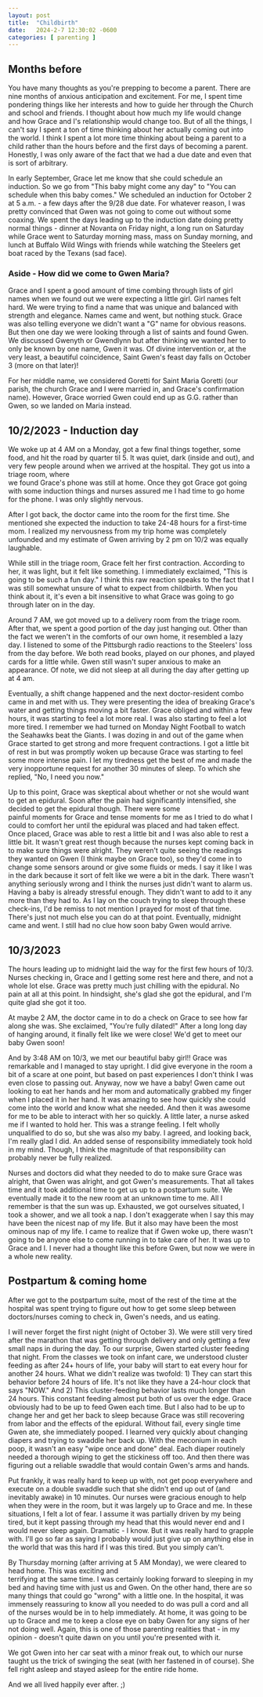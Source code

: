 ```yaml
---
layout: post
title:  "Childbirth"
date:   2024-2-7 12:30:02 -0600
categories: [ parenting ]
---
```


## Months before
You have many thoughts as you're prepping 
to become a parent. There are nine months
of anxious anticipation and excitement. 
For me, I spent time 
pondering things like her interests and how to guide her
through the Church and school and friends. 
I thought about how much my life would
change and how Grace and I's relationship
would change too. But of all the things,
I can't say I spent a ton of time thinking
about her actually coming out into the world.
I think I spent a lot more time thinking about
being a parent to a child rather than 
the hours before and the first days of
becoming a parent. Honestly, I was
only aware of the fact that we had a due 
date and even that is sort of arbitrary. 

In early September, Grace let me know that
she could schedule an induction. So we go 
from "This baby might come any day" to 
"You can schedule when this baby comes." 
We scheduled an induction for October 2 at 
5 a.m. - a few days
after the 9/28 due date.
For whatever reason, I was pretty convinced 
that Gwen was not going to come out without
some coaxing. We spent the days leading up to
the induction date doing pretty normal things - 
dinner at Novanta on Friday night, a long run
on Saturday while Grace went to Saturday
morning mass, mass on Sunday morning, and 
lunch at Buffalo Wild Wings with friends
while watching the Steelers get boat raced
by the Texans (sad face). 

### Aside - How did we come to Gwen Maria?
Grace and I spent a good amount of time combing
through lists of girl names when we found out we
were expecting a little girl. Girl names felt
hard. We were trying to find a name that was unique
and balanced with strength and elegance. 
Names came and went, but nothing stuck. 
Grace was also telling everyone we didn't want a 
"G" name for obvious reasons. But then one day
we were looking through a list of saints and 
found Gwen. We discussed Gwenyth or Gwendlynn
but after thinking we wanted her to only be 
known by one name, Gwen it was. Of divine 
intervention or, at the very least, a beautiful
coincidence, Saint Gwen's feast day falls
on October 3 (more on that later)!

For her middle name, we considered Goretti
for Saint Maria Goretti (our parish, the church
Grace and I were married in, and Grace's 
confirmation name). However, Grace worried Gwen could
end up as G.G. rather than Gwen, so we landed on Maria instead.

## 10/2/2023 - Induction day
We woke up at 4 AM on a Monday, got a 
few final things together, some food, and hit
the road by quarter til 5. It was quiet, dark
(inside and out), and very few people around
when we arrived at the hospital. They got us into a triage room, where  
we found Grace's phone was still at home. 
Once they got Grace got going with some 
induction things and nurses assured me I had
time to go home for the phone. I was only 
slightly nervous.

After I got back, the doctor came into the 
room for the first time. She mentioned she
expected the induction to take 24-48 hours for a first-time mom. I realized 
my nervousness from my trip home was
completely unfounded and my estimate of Gwen
arriving by 2 pm on 10/2 was equally laughable.

While still in the triage room, Grace felt 
her first contraction. According to her, it
was light, but it felt like
something. I immediately exclaimed, "This is
going to be such a fun day." I think this raw
reaction speaks to the fact that I 
was still somewhat unsure of what to expect from
childbirth. When you think about it,
it's even a bit insensitive to what Grace was
going to go through later on in the day. 

Around 7 AM, we got moved up to a delivery room
from the triage room. After that, we spent a 
good portion of the day just hanging out. Other
than the fact we weren't in the comforts of our
own home, it resembled a lazy day. I listened
to some of the Pittsburgh radio reactions to the
Steelers' loss from the day before. We both read
books, played on our phones, and played cards
for a little while. Gwen still wasn't super
anxious to make an appearance. Of note, we did
not sleep at all during the day after getting
up at 4 am.

Eventually, a shift change happened and the next
doctor-resident combo came in and met with us. They 
were presenting the idea of breaking Grace's 
water and getting things moving a bit faster. 
Grace obliged and within a few hours, it was
starting to feel a lot more real. I was also
starting to feel a lot more tired. I remember we had turned
on Monday Night Football to watch the Seahawks beat
 the Giants. I was dozing in and out of the 
game when Grace started to get strong and more 
frequent contractions. I got a little bit of rest
in but was promptly woken up because Grace was 
starting to feel some more intense pain. I let my tiredness get
the best of me and made the
very inopportune request for another 30 minutes
of sleep. To which she replied, "No, I need you now."

Up to this point, Grace
was skeptical about whether or not she would 
want to get an epidural. Soon after the pain had significantly
intensified, she decided to get the epidural though. There were some  
painful moments for Grace and tense moments for me as 
I tried to do what I could to comfort her until the epidural 
was placed and had taken effect. Once placed, Grace was able
to rest a little bit and I was also able to rest a 
little bit. It wasn't great rest though because
the nurses kept coming back in to make sure things
were alright. They weren't quite seeing the readings
they wanted on Gwen (I think maybe on Grace too), so 
they'd come in to change some sensors around or give some
fluids or meds. I say it like I was in the 
dark because it sort of felt like we were a bit in the
dark. There wasn't anything seriously wrong and I think 
the nurses just didn't want to alarm us. Having a baby is
already stressful enough. They didn't want to add to it
any more than they had to. As I lay on the couch trying
to sleep through these check-ins, I'd be remiss to not
mention I prayed for most of that time. There's just not
much else you can do at that point. Eventually, midnight
came and went. I still had no clue 
how soon baby Gwen would arrive. 

## 10/3/2023
The hours leading up to midnight laid the way
for the first few hours of 10/3. Nurses checking in,
Grace and I getting some rest here and there, and not a 
whole lot else. Grace was pretty much just chilling with
the epidural. No pain at all at this point. In hindsight,
she's glad she got the epidural, and I'm quite glad
she got it too. 

At maybe 2 AM, the doctor came in to do a
check on Grace to see how far along she was. She exclaimed,
"You're fully dilated!" After a long long day of hanging
around, it finally felt like we were close! We'd 
get to meet our baby Gwen soon!

And by 3:48 AM on 10/3, we met our beautiful baby girl!! 
Grace was remarkable and I managed to stay upright. I did
give everyone in the room a bit of a scare at one point,
but based on past experiences I don't think I was even
close to passing out. Anyway, now we have a baby! Gwen came
out looking to eat her hands and her mom and automatically grabbed
my finger when I placed it in her hand. It was
amazing to see how quickly she could come into the world and
know what she needed. And then it was awesome for me to be able 
to interact with her so quickly. A little later, a nurse asked
me if I wanted to hold her. This was a strange feeling. 
I felt wholly unqualified to do so, but she was also my baby. 
I agreed, and looking back, I'm really glad I did. An added
sense of responsibility immediately took hold in my mind. Though,
I think the magnitude of that responsibility can probably never
be fully realized.

Nurses and doctors did what they needed to do to make sure
Grace was alright, that Gwen was alright, and got Gwen's
measurements. That all takes time and it took additional time
to get us up to a postpartum suite. We eventually made
it to the new room at an unknown time to me. All I remember is
that the sun was up. Exhausted, we got ourselves
situated, I took a shower, and we all took a nap. I don't 
exaggerate when I say this may have been the nicest nap of my life. 
But it also may have been the most ominous nap of my life. 
I came to realize that if Gwen woke up, there wasn't going to be
anyone else to come running in to take care of her. It was up
to Grace and I. I never had a thought like this before Gwen, but now we 
were in a whole new reality. 

## Postpartum & coming home
After we got to the postpartum suite, most of the
rest of the time at the hospital was spent 
trying to figure out how to get some
sleep between doctors/nurses coming to check in, Gwen's needs,
and us eating. 

I will never forget the first night (night of October 3).
We were still very tired after the marathon that was
getting through delivery and only getting a few small naps in during the 
day. To our surprise, Gwen started cluster feeding that night.
From the classes we took on infant care, we understood cluster feeding
as after 24+ hours of life, your baby
will start to eat every hour for another 24 hours. What
we didn't realize was twofold: 1) They can start this behavior
before 24 hours of life. It's not like they have a 24-hour clock
that says "NOW." And 2) This cluster-feeding behavior lasts 
much longer than 24 hours. This constant feeding almost put
both of us over the edge. Grace obviously had to be up to feed
Gwen each time. But I also had to be up to change her 
and get her back to sleep because Grace was still
recovering from labor and the effects of the epidural. Without fail, 
every single time Gwen ate, she immediately pooped. I learned very 
quickly about changing diapers and trying to swaddle her back
up. With the meconium in each poop, it wasn't an easy "wipe once
and done" deal. Each diaper routinely needed a thorough wiping
to get the stickiness off too. And then there was figuring out 
a reliable swaddle that would contain Gwen's arms and hands. 

Put frankly, it was really hard to keep up with, not get poop 
everywhere and execute on a double swaddle such that she didn't end 
up out of (and inevitably awake) in 10 minutes. Our nurses
were gracious enough to help when they were in the room, but 
it was largely up to Grace and me. In these situations, 
I felt a lot of fear. I assume it was partially driven by my
being tired, but it kept passing through my head that this would
never end and I would never sleep again. Dramatic - I know. But 
it was really hard to grapple with. I'll go so far as saying
I probably would just give up on
anything else in the world that was this hard if I was this 
tired. But you simply can't. 

By Thursday morning (after arriving at 5 AM Monday), we were
cleared to head home. This was exciting and  
terrifying at the same time. I was certainly looking forward
to sleeping in my bed and having time with just us and 
Gwen. On the other hand, there are so many 
things that could go "wrong" with a little one. In the 
hospital, it was immensely reassuring to know all you needed to do
was pull a cord and all of the nurses would be in to help
immediately. At home, it was going to be up to Grace and me
to keep a close eye on baby Gwen for any signs of her not
doing well. Again, this is one of those parenting realities
that - in my opinion - doesn't quite dawn on you until 
you're presented with it.

We got Gwen into her car seat with a minor freak out, to which
our nurse taught us the trick of swinging the seat (with her 
fastened in of course). She fell right asleep and stayed asleep
for the entire ride home. 

And we all lived happily ever after. ;)
